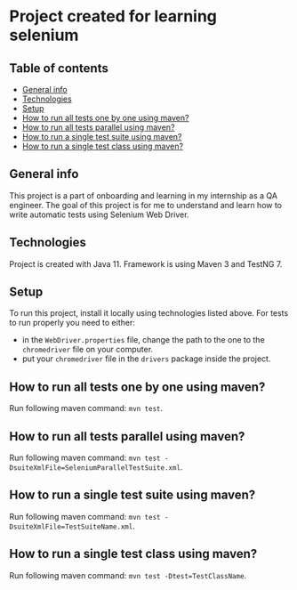 # Project created for learning selenium

## Table of contents
* [General info](#general-info)
* [Technologies](#technologies)
* [Setup](#setup)
* [How to run all tests one by one using maven?](#how-to-run-all-tests-using-maven)
* [How to run all tests parallel using maven?](#how-to-run-all-tests-parallel-using-maven)
* [How to run a single test suite using maven?](#how-to-run-a-single-test-suite-using-maven)
* [How to run a single test class using maven?](#how-to-run-a-single-test-class-using-maven)

## General info

This project is a part of onboarding and learning in my internship as a QA engineer. The goal of this project is for me to understand and learn how to write automatic tests using Selenium Web Driver.

## Technologies

Project is created with Java 11.
Framework is using Maven 3 and TestNG 7.

## Setup

To run this project, install it locally using technologies listed above.
For tests to run properly you need to either: 
* in the `WebDriver.properties` file, change the path to the one to the `chromedriver` file on your computer.
* put your `chromedriver` file in the `drivers` package inside the project.

## How to run all tests one by one using maven?

Run following maven command: `mvn test`.

## How to run all tests parallel using maven?

Run following maven command: `mvn test -DsuiteXmlFile=SeleniumParallelTestSuite.xml`.

## How to run a single test suite using maven?

Run following maven command: `mvn test -DsuiteXmlFile=TestSuiteName.xml`.

## How to run a single test class using maven?

Run following maven command: `mvn test -Dtest=TestClassName`.
